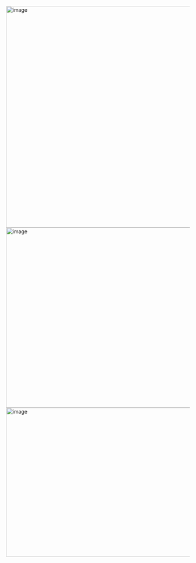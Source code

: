 <img width="1365" height="605" alt="image" src="https://github.com/user-attachments/assets/3bda33f3-1704-4632-9073-2cc269011dee" />
<img width="1365" height="492" alt="image" src="https://github.com/user-attachments/assets/5bc89ca2-40fd-4403-8eb7-20775fcd9d00" />
<img width="1365" height="407" alt="image" src="https://github.com/user-attachments/assets/20edc5aa-16c2-48ac-b5ff-1d68a61b431c" />
